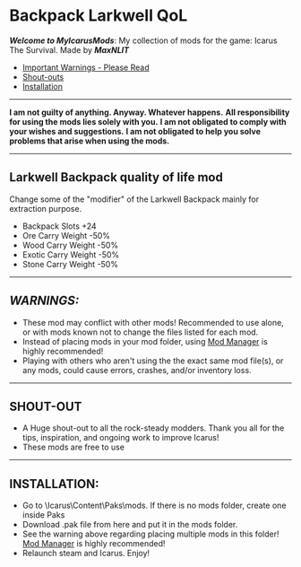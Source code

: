 # Backpack Larkwell QoL
*__Welcome to MyIcarusMods__*: My collection of mods for the game: Icarus The Survival. Made by *__MaxNLIT__*

* [Important Warnings - Please Read](#warnings)
* [Shout-outs](#shouts)
* [Installation](#install)

---

**I am not guilty of anything. Anyway. Whatever happens.**
**All responsibility for using the mods lies solely with you.**
**I am not obligated to comply with your wishes and suggestions.**
**I am not obligated to help you solve problems that arise when using the mods.**

---

## **Larkwell Backpack quality of life mod** 

Change some of the "modifier" of the Larkwell Backpack mainly for extraction purpose.

* Backpack Slots +24
* Ore Carry Weight -50%
* Wood Carry Weight -50%
* Exotic Carry Weight -50%
* Stone Carry Weight -50%

---

## <a name="warnings">*__WARNINGS:__*</a>

* These mod may conflict with other mods! Recommended to use alone, or with mods known not to change the files listed for each mod.
* Instead of placing mods in your mod folder, using [Mod Manager](https://github.com/Jimk72/Icarus_Software) is highly recommended!
* Playing with others who aren't using the the exact same mod file(s), or any mods, could cause errors, crashes, and/or inventory loss.

---

## <a name="shouts">__SHOUT-OUT__</a> 

* A Huge shout-out to all the rock-steady modders. Thank you all for the tips, inspiration, and ongoing work to improve Icarus!
* These mods are free to use

---

## <a name="install">__INSTALLATION:__</a>

* Go to \Icarus\Content\Paks\mods. If there is no mods folder, create one inside Paks
* Download .pak file from here and put it in the mods folder.
* See the warning above regarding placing multiple mods in this folder! [Mod Manager](https://github.com/Jimk72/Icarus_Software) is highly recommended! 
* Relaunch steam and Icarus. Enjoy!
